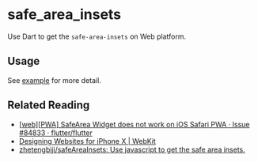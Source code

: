 # safe_area_insets

Use Dart to get the `safe-area-insets` on Web platform.

## Usage

See [example](example/lib/main.dart) for more detail.

## Related Reading

- [[web][PWA] SafeArea Widget does not work on iOS Safari PWA · Issue #84833 · flutter/flutter](https://github.com/flutter/flutter/issues/84833#issuecomment-890540239)
- [Designing Websites for iPhone X | WebKit](https://webkit.org/blog/7929/designing-websites-for-iphone-x/)
- [zhetengbiji/safeAreaInsets: Use javascript to get the safe area insets.](https://github.com/zhetengbiji/safeAreaInsets)
